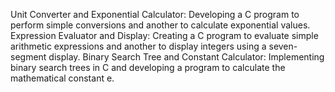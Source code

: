 Unit Converter and Exponential Calculator: Developing a C program to perform simple conversions and another to calculate exponential values. 
Expression Evaluator and Display: Creating a C program to evaluate simple arithmetic expressions and another to display integers using a seven-segment display. 
Binary Search Tree and Constant Calculator: Implementing binary search trees in C and developing a program to calculate the mathematical constant e. 
